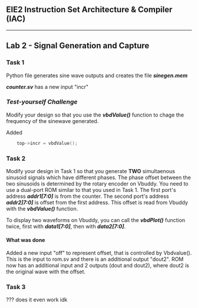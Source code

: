 ## EIE2 Instruction Set Architecture & Compiler (IAC)

---
## Lab 2 - Signal Generation and Capture


### Task 1

Python file generates sine wave outputs and creates the file **_sinegen.mem_** 

**_counter.sv_** has a new input "incr"

### _Test-yourself Challenge_

Modify your design so that you use the **_vbdValue()_** function to chage the frequency of the sinewave generated.

Added 

```C++
    top->incr = vbdValue();
```


### Task 2

Modify your design in Task 1 so that you generate **TWO** simultaenous sinusoid signals which have different phases.  The phase offset between the two sinusoids is determined by the rotary encoder on Vbuddy.  You need to use a dual-port ROM similar to that you used in Task 1. The first port's address **_addr1[7:0]_** is from the counter. The second port's address **_addr2]7:0]_** is offset from the first address.  This offset is read from Vbuddy with the **_vbdValue()_** function.

To display two waveforms on Vbuddy, you can call the **_vbdPlot()_** function twice, first with **_data1[7:0]_**, then with **_data2[7:0]_**.  

#### What was done 
Added a new input "off" to represent offset, that is controlled by Vbdvalue().
This is the input to rom.sv and there is an additional output "dout2". 
ROM now has an additional input and 2 outputs (dout and dout2), where dout2 is the original wave with the offset.

### Task 3
??? does it even work idk